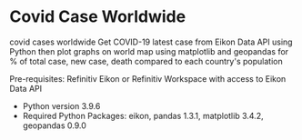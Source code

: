 # Covid Case Worldwide
covid cases worldwide Get COVID-19 latest case from Eikon Data API using Python then plot graphs on world map using matplotlib and geopandas for % of total case, new case, death compared to each country's population

Pre-requisites: Refinitiv Eikon or Refinitiv Workspace with access to Eikon Data API

- Python version 3.9.6
- Required Python Packages: eikon, pandas 1.3.1, matplotlib 3.4.2, geopandas 0.9.0
